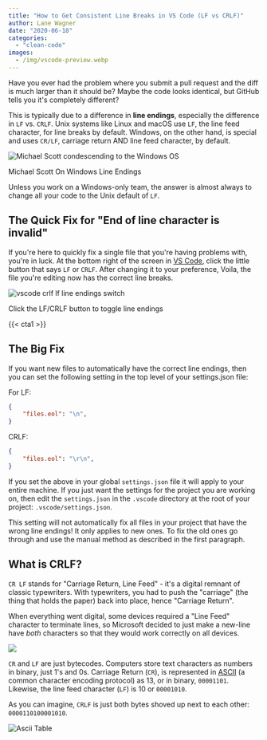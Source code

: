 ```yaml
---
title: "How to Get Consistent Line Breaks in VS Code (LF vs CRLF)"
author: Lane Wagner
date: "2020-06-18"
categories: 
  - "clean-code"
images:
  - /img/vscode-preview.webp
---
```


Have you ever had the problem where you submit a pull request and the diff is much larger than it should be? Maybe the code looks identical, but GitHub tells you it's completely different?

This is typically due to a difference in **line endings**, especially the difference in `LF` vs. `CRLF`. Unix systems like Linux and macOS use `LF`, the line feed character, for line breaks by default. Windows, on the other hand, is special and uses `CR/LF`, carriage return AND line feed character, by default.

![Michael Scott condescending to the Windows OS](/img/12bb747ebc3c94d638257f18ab25d307-300x244.jpg)

Michael Scott On Windows Line Endings

Unless you work on a Windows-only team, the answer is almost always to change all your code to the Unix default of `LF`.

## The Quick Fix for "End of line character is invalid"

If you're here to quickly fix a single file that you're having problems with, you're in luck. At the bottom right of the screen in [VS Code](https://code.visualstudio.com/), click the little button that says `LF` or `CRLF`. After changing it to your preference, Voila, the file you're editing now has the correct line breaks.

![vscode crlf lf line endings switch](/img/vscode-crlf-lf-line-endings-switch.jpg)

Click the LF/CRLF button to toggle line endings

{{< cta1 >}}

## The Big Fix

If you want new files to automatically have the correct line endings, then you can set the following setting in the top level of your settings.json file:

For LF:

```json
{
    "files.eol": "\n",
}
```

CRLF:

```json
{
    "files.eol": "\r\n",
}
```

If you set the above in your global `settings.json` file it will apply to your entire machine. If you just want the settings for the project you are working on, then edit the `settings.json` in the `.vscode` directory at the root of your project: `.vscode/settings.json`.

This setting will not automatically fix all files in your project that have the wrong line endings! It only applies to new ones. To fix the old ones go through and use the manual method as described in the first paragraph.

## What is CRLF?

`CR LF` stands for "Carriage Return, Line Feed" - it's a digital remnant of classic typewriters. With typewriters, you had to push the "carriage" (the thing that holds the paper) back into place, hence "Carriage Return".

When everything went digital, some devices required a "Line Feed" character to terminate lines, so Microsoft decided to just make a new-line have _both_ characters so that they would work correctly on all devices.

![](/img/typewriter-form-unsplash-with-carriage-300x200.jpeg)

`CR` and `LF` are just bytecodes. Computers store text characters as numbers in binary, just 1's and 0s. Carriage Return (`CR`), is represented in [ASCII](https://en.wikipedia.org/wiki/ASCII) (a common character encoding protocol) as 13, or in binary, `00001101`. Likewise, the line feed character (`LF`) is 10 or `00001010`.

As you can imagine, `CRLF` is just both bytes shoved up next to each other: `0000110100001010`.

![Ascii Table](/img/asciifull.gif)
